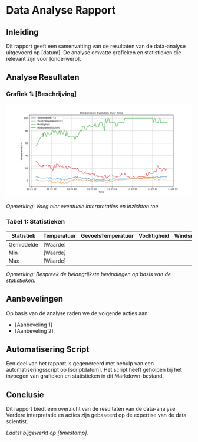 # Data Analyse Rapport

## Inleiding

Dit rapport geeft een samenvatting van de resultaten van de data-analyse uitgevoerd op [datum]. De analyse omvatte grafieken en statistieken die relevant zijn voor [onderwerp].

## Analyse Resultaten

### Grafiek 1: [Beschrijving]

![Grafiek 1](images/dataGrafiek.png)

_Opmerking: Voeg hier eventuele interpretaties en inzichten toe._

### Tabel 1: Statistieken

| Statistiek | Temperatuur | GevoelsTemperatuur | Vochtigheid | Windsnelheid |
| ---------- | ----------- | ------------------ | ----------- | ------------ |
| Gemiddelde | [Waarde]    |                    |             |              |
| Min        | [Waarde]    |                    |             |              |
| Max        | [Waarde]    |                    |             |              |

_Opmerking: Bespreek de belangrijkste bevindingen op basis van de statistieken._

## Aanbevelingen

Op basis van de analyse raden we de volgende acties aan:

- [Aanbeveling 1]
- [Aanbeveling 2]

## Automatisering Script

Een deel van het rapport is gegenereerd met behulp van een automatiseringsscript op [scriptdatum]. Het script heeft geholpen bij het invoegen van grafieken en statistieken in dit Markdown-bestand.

## Conclusie

Dit rapport biedt een overzicht van de resultaten van de data-analyse. Verdere interpretatie en acties zijn gebaseerd op de expertise van de data scientist.

_Laatst bijgewerkt op [timestamp]._

